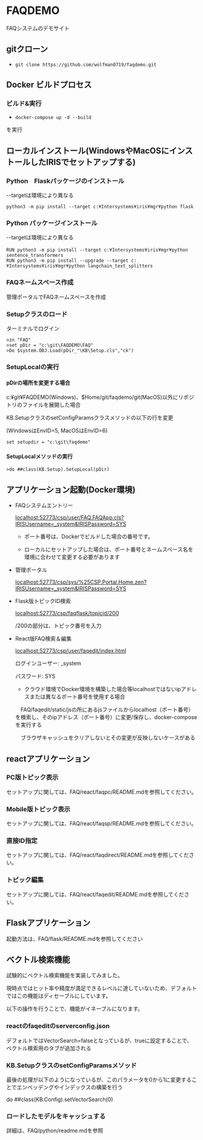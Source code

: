 # FAQDEMO

FAQシステムのデモサイト

## gitクローン

* ```git clone https://github.com/wolfman0719/faqdemo.git```

## Docker ビルドプロセス

### ビルド&実行
* ```docker-compose up -d --build```      

を実行

## ローカルインストール(WindowsやMacOSにインストールしたIRISでセットアップする)

###  Python　Flaskパッケージのインストール

--targetは環境により異なる

```python3 -m pip install --target c:¥Intersystems¥iris¥mgr¥python flask```

### Python パッケージインストール

--targetは環境により異なる

```
RUN python3 -m pip install --target c:¥Intersystems¥iris¥mgr¥python　sentence_transformers
RUN python3 -m pip install --upgrade --target c:¥Intersystems¥iris¥mgr¥python langchain_text_splitters
```

### FAQネームスペース作成

管理ポータルでFAQネームスペースを作成

### Setupクラスのロード

ターミナルでログイン

```
>zn "FAQ"
>set pDir = "c:\git\FAQDEMO\FAQ"
>Do $system.OBJ.Load(pDir_"\KB\Setup.cls","ck")
```

### SetupLocalの実行

#### pDirの場所を変更する場合

c:¥git¥FAQDEMO(Windows)、$Home/git/faqdemo/git(MacOS)以外にリポジトリのファイルを展開した場合

KB.SetupクラスのsetConfigParamsクラスメソッドの以下の行を変更

(WindowsはEnvID=5, MacOSはEnvID=6)

```
set setupdir = "c:\git\faqdemo"
```

#### SetupLocalメソッドの実行

```
>do ##class(KB.Setup).SetupLocal(pDir)
```

## アプリケーション起動(Docker環境)

* FAQシステムエントリー

  [localhost:52773/csp/user/FAQ.FAQApp.cls?IRISUsername=_system&IRISPassword=SYS](http://localhost:52773/csp/user/FAQ.FAQApp.cls?IRISUsername=_system&IRISPassword=SYS)

  * ポート番号は、Dockerでビルドした場合の番号です。
 
  * ローカルにセットアップした場合は、ポート番号とネームスペース名を環境に合わせて変更する必要があります


- 管理ポータル

  [localhost:52773/csp/sys/%25CSP.Portal.Home.zen?IRISUsername=_system&IRISPassword=SYS](http://localhost:52773/csp/sys/%25CSP.Portal.Home.zen?IRISUsername=_system&IRISPassword=SYS)

- Flask版トピックID検索
 
  [localhost:52773/csp/faqflask/topicid/200](http://localhost:52773/csp/faqflask/topicid/200)

  /200の部分は、トピック番号を入力

- React版FAQ検索＆編集

  [localhost:52773/csp/user/faqedit/index.html](http://localhost:52773/csp/user/faqedit/index.html)

  ログインユーザー: _system

  パスワード: SYS

  - クラウド環境でDocker環境を構築した場合等localhostではないipアドレスまたは異なるポート番号を使用する場合

  　FAQ/faqedit/static/jsの所にあるjsファイルからlocalhost（ポート番号）を検索し、そのipアドレス（ポート番号）に変更/保存し、docker-composeを実行する

  　ブラウザキャッシュをクリアしないとその変更が反映しないケースがある
  

## reactアプリケーション

### PC版トピック表示

セットアップに関しては、FAQ/react/faqpc/README.mdを参照してください。

### Mobile版トピック表示

セットアップに関しては、FAQ/react/faqsp/README.mdを参照してください。

### 直接ID指定

セットアップに関しては、FAQ/react/faqdirect/README.mdを参照してください。

### トピック編集

セットアップに関しては、FAQ/react/faqedit/README.mdを参照してください。

## Flaskアプリケーション

起動方法は、FAQ/flask/README.mdを参照してください

## ベクトル検索機能

試験的にベクトル検索機能を実装してみました。

現時点ではヒット率や精度が満足できるレベルに達していないため、デフォルトではこの機能はディセーブルにしています。

以下の操作を行うことで、機能がイネーブルになります。

### reactのfaqeditのserverconfig.json

デフォルトではVectorSearch=falseとなっているが、trueに設定することで、ベクトル検索用のタブが追加される

### KB.SetupクラスのsetConfigParamsメソッド

最後の処理が以下のようになっているが、このパラメータを0から1に変更することでエンベッデングやインデックスの構築を行う

do ##class(KB.Config).setVectorSearch(0)

### ロードしたモデルをキャッシュする

詳細は、FAQ/python/readme.mdを参照
